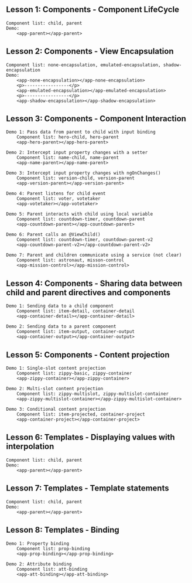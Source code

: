 ## Lesson 1: Components - Component LifeCycle

    Component list: child, parent
    Demo: 
        <app-parent></app-parent>
## Lesson 2: Components - View Encapsulation

    Component list: none-encapsulation, emulated-encapsulation, shadow-encapsulation
    Demo: 
        <app-none-encapsulation></app-none-encapsulation>
        <p>-----------------</p>
        <app-emulated-encapsulation></app-emulated-encapsulation>
        <p>-----------------</p>
        <app-shadow-encapsulation></app-shadow-encapsulation>
## Lesson 3: Components - Component Interaction

    Demo 1: Pass data from parent to child with input binding
        Component list: hero-child, hero-parent
        <app-hero-parent></app-hero-parent>

    Demo 2: Intercept input property changes with a setter
        Component list: name-child, name-parent
        <app-name-parent></app-name-parent>

    Demo 3: Intercept input property changes with ngOnChanges()
        Component list: version-child, version-parent
        <app-version-parent></app-version-parent>

    Demo 4: Parent listens for child event
        Component list: voter, votetaker
        <app-votetaker></app-votetaker>

    Demo 5: Parent interacts with child using local variable
        Component list: countdown-timer, countdown-parent
        <app-countdown-parent></app-countdown-parent>

    Demo 6: Parent calls an @ViewChild()
        Component list: countdown-timer, countdown-parent-v2
        <app-countdown-parent-v2></app-countdown-parent-v2>

    Demo 7: Parent and children communicate using a service (not clear)
        Component list: astronaut, misson-control
        <app-mission-control></app-mission-control>
## Lesson 4: Components - Sharing data between child and parent directives and components
    
    Demo 1: Sending data to a child component
        Component list: item-detail, container-detail
        <app-container-detail></app-container-detail>

    Demo 2: Sending data to a parent component
        Component list: item-output, container-output
        <app-container-output></app-container-output>
## Lesson 5: Components - Content projection

    Demo 1: Single-slot content projection
        Component list: zippy-basic, zippy-container
        <app-zippy-container></app-zippy-container>

    Demo 2: Multi-slot content projection
        Component list: zippy-multislot, zippy-multislot-container
        <app-zippy-multislot-container></app-zippy-multislot-container>

    Demo 3: Conditional content projection
        Component list: item-projected, container-project
        <app-container-project></app-container-project>
## Lesson 6: Templates - Displaying values with interpolation
    
    Component list: child, parent
    Demo: 
        <app-parent></app-parent>
## Lesson 7: Templates - Template statements

    Component list: child, parent
    Demo: 
        <app-parent></app-parent>
## Lesson 8: Templates - Binding

    Demo 1: Property binding
        Component list: prop-binding
        <app-prop-binding></app-prop-binding>
    
    Demo 2: Attribute binding
        Component list: att-binding
        <app-att-binding></app-att-binding>